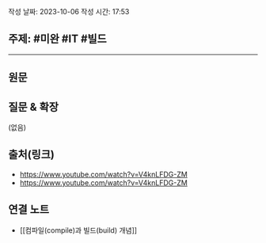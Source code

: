 작성 날짜: 2023-10-06
작성 시간: 17:53

## 주제: #미완 #IT #빌드 

----
## 원문


## 질문 & 확장

(없음)

## 출처(링크)
- https://www.youtube.com/watch?v=V4knLFDG-ZM
- https://www.youtube.com/watch?v=V4knLFDG-ZM

## 연결 노트
- [[컴파일(compile)과 빌드(build) 개념]]











